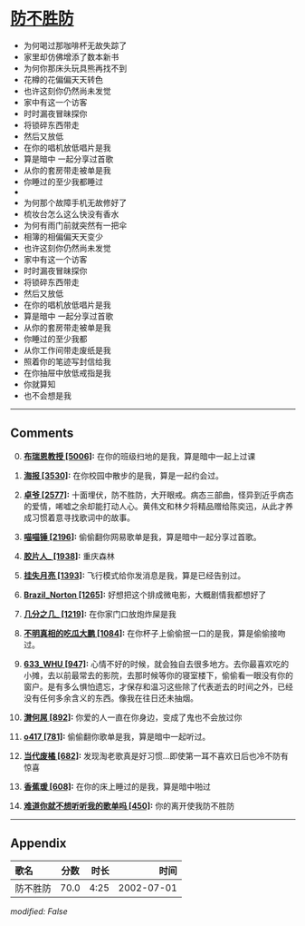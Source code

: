 # [防不胜防](https://music.163.com/song?id=67015)

* 为何喝过那咖啡杯无故失踪了
* 家里却仿佛增添了数本新书
* 为何你那床头玩具熊再找不到
* 花樽的花偏偏天天转色
* 也许这刻你仍然尚未发觉
* 家中有这一个访客
* 时时漏夜冒昧探你
* 将锁碎东西带走
* 然后又放低
* 在你的唱机放低唱片是我
* 算是暗中 一起分享过首歌
* 从你的套房带走被单是我
* 你睡过的至少我都睡过
* 
* 为何那个故障手机无故修好了
* 梳妆台怎么这么快没有香水
* 为何有雨门前就突然有一把伞
* 相簿的相偏偏天天变少
* 也许这刻你仍然尚未发觉
* 家中有这一个访客
* 时时漏夜冒昧探你
* 将锁碎东西带走
* 然后又放低
* 在你的唱机放低唱片是我
* 算是暗中 一起分享过首歌
* 从你的套房带走被单是我
* 你睡过的至少我都
* 从你工作间带走废纸是我
* 照着你的笔迹写封信给我
* 在你抽屉中放低戒指是我
* 你就算知
* 也不会想是我


---

## Comments
0. **[布瑞恩教授 \[5006\]](https://music.163.com/#/user/home?id=49722859):** 在你的班级扫地的是我，算是暗中一起上过课

1. **[海报 \[3530\]](https://music.163.com/#/user/home?id=18258095):** 在你校园中散步的是我，算是一起约会过。

2. **[卓爷 \[2577\]](https://music.163.com/#/user/home?id=3667719):** 十面埋伏，防不胜防，大开眼戒。病态三部曲，怪异到近乎病态的爱情，唏嘘之余却能打动人心。黄伟文和林夕将精品赠给陈奕迅，从此才养成习惯着意寻找歌词中的故事。

3. **[喵喵锤 \[2196\]](https://music.163.com/#/user/home?id=36899019):** 偷偷翻你网易歌单是我，算是暗中一起分享过首歌。

4. **[胶片人_ \[1938\]](https://music.163.com/#/user/home?id=39143359):** 重庆森林

5. **[挂失月亮 \[1393\]](https://music.163.com/#/user/home?id=34226796):** 飞行模式给你发消息是我，算是已经告别过。

6. **[Brazil_Norton \[1265\]](https://music.163.com/#/user/home?id=7221751):** 好想把这个排成微电影，大概剧情我都想好了

7. **[几分之几_ \[1219\]](https://music.163.com/#/user/home?id=1355174):** 在你家门口放炮炸屎是我

8. **[不明真相的吃瓜大鹏 \[1084\]](https://music.163.com/#/user/home?id=68527199):** 在你杯子上偷偷抿一口的是我，算是偷偷接吻过。

9. **[633_WHU \[947\]](https://music.163.com/#/user/home?id=16889672):** 心情不好的时候，就会独自去很多地方。去你最喜欢吃的小摊，去以前最常去的影院，去那时候等你的寝室楼下，偷偷看一眼没有你的窗户。是有多么惧怕遗忘，才保存和温习这些除了代表逝去的时间之外，已经没有任何多余含义的东西。像我在往日还未抽烟。

10. **[潸何屌 \[892\]](https://music.163.com/#/user/home?id=2889525):** 你爱的人一直在你身边，变成了鬼也不会放过你

11. **[o417 \[781\]](https://music.163.com/#/user/home?id=30876382):** 偷偷翻你歌单是我，算是暗中一起听过。

12. **[当代废橘 \[682\]](https://music.163.com/#/user/home?id=34046752):** 发现淘老歌真是好习惯…即使第一耳不喜欢日后也冷不防有惊喜

13. **[香蕉瑗 \[608\]](https://music.163.com/#/user/home?id=82885341):** 在你的床上睡过的是我，算是暗中啪过

14. **[难道你就不想听听我的歌单吗 \[450\]](https://music.163.com/#/user/home?id=42854225):** 你的离开使我防不胜防



---

## Appendix

|歌名|分数|时长|时间|
|:---|:---:|---:|---:|
|防不胜防|70.0|4:25|2002-07-01

*modified: False*